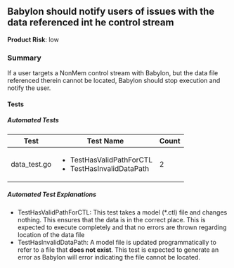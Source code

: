 ## Babylon should notify users of issues with the data referenced int he control stream
**Product Risk**: low

### Summary
If a user targets a NonMem control stream with Babylon, but the data file referenced therein cannot be located, 
Babylon should stop execution and notify the user. 

#### Tests

##### Automated Tests

Test | Test Name | Count
-----|-----------|-------
data_test.go| <ul><li>TestHasValidPathForCTL</li><li>TestHasInvalidDataPath</li></ul> |2

##### Automated Test Explanations
* TestHasValidPathForCTL: This test takes a model (*.ctl) file and changes nothing. This ensures that the data is in the
correct place. This is expected to execute completely and that no errors are thrown regarding location of the data file
* TestHasInvalidDataPath: A model file is updated programmatically to refer to a file that __does not exist__. This test
is expected to generate an error as Babylon will error indicating the file cannot be located.
